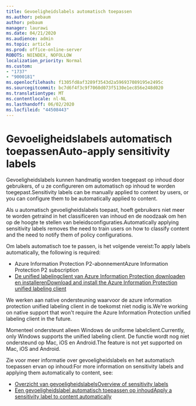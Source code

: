 ```yaml
---
title: Gevoeligheidslabels automatisch toepassen
ms.author: pebaum
author: pebaum
manager: laurawi
ms.date: 04/21/2020
ms.audience: admin
ms.topic: article
ms.prod: office-online-server
ROBOTS: NOINDEX, NOFOLLOW
localization_priority: Normal
ms.custom:
- "1737"
- "9000181"
ms.openlocfilehash: f1305fd8af3289f3543d2a596937089195e2495c
ms.sourcegitcommit: bc7d6f4f3c9f7060d073f5130e1ec856e248d020
ms.translationtype: MT
ms.contentlocale: nl-NL
ms.lasthandoff: 06/02/2020
ms.locfileid: "44508443"
---
```

# <a name="auto-apply-sensitivity-labels"></a><span data-ttu-id="7bbf2-102">Gevoeligheidslabels automatisch toepassen</span><span class="sxs-lookup"><span data-stu-id="7bbf2-102">Auto-apply sensitivity labels</span></span>

<span data-ttu-id="7bbf2-103">Gevoeligheidslabels kunnen handmatig worden toegepast op inhoud door gebruikers, of u ze configureren om automatisch op inhoud te worden toegepast.</span><span class="sxs-lookup"><span data-stu-id="7bbf2-103">Sensitivity labels can be manually applied to content by users, or you can configure them to be automatically applied to content.</span></span>

<span data-ttu-id="7bbf2-104">Als u automatisch gevoeligheidslabels toepast, hoeft gebruikers niet meer te worden getraind in het classificeren van inhoud en de noodzaak om hen op de hoogte te stellen van beleidsconfiguraties.</span><span class="sxs-lookup"><span data-stu-id="7bbf2-104">Automatically applying sensitivity labels removes the need to train users on how to classify content and the need to notify them of policy configurations.</span></span>

<span data-ttu-id="7bbf2-105">Om labels automatisch toe te passen, is het volgende vereist:</span><span class="sxs-lookup"><span data-stu-id="7bbf2-105">To apply labels automatically, the following is required:</span></span>

- <span data-ttu-id="7bbf2-106">Azure Information Protection P2-abonnement</span><span class="sxs-lookup"><span data-stu-id="7bbf2-106">Azure Information Protection P2 subscription</span></span>
- [<span data-ttu-id="7bbf2-107">De unified labelingclient van Azure Information Protection downloaden en installeren</span><span class="sxs-lookup"><span data-stu-id="7bbf2-107">Download and install the Azure Information Protection unified labeling client</span></span>](https://docs.microsoft.com/azure/information-protection/rms-client/install-unifiedlabelingclient-app)

<span data-ttu-id="7bbf2-108">We werken aan native ondersteuning waarvoor de azure information protection unified labeling client in de toekomst niet nodig is.</span><span class="sxs-lookup"><span data-stu-id="7bbf2-108">We're working on native support that won't require the Azure Information Protection unified labeling client in the future.</span></span>

<span data-ttu-id="7bbf2-109">Momenteel ondersteunt alleen Windows de uniforme labelclient.</span><span class="sxs-lookup"><span data-stu-id="7bbf2-109">Currently, only Windows supports the unified labeling client.</span></span>  <span data-ttu-id="7bbf2-110">De functie wordt nog niet ondersteund op Mac, iOS en Android.</span><span class="sxs-lookup"><span data-stu-id="7bbf2-110">The feature is not yet supported on Mac, iOS and Android.</span></span>

<span data-ttu-id="7bbf2-111">Zie voor meer informatie over gevoeligheidslabels en het automatisch toepassen ervan op inhoud:</span><span class="sxs-lookup"><span data-stu-id="7bbf2-111">For more information on sensitivity labels and applying them automatically to content,  see:</span></span>

- [<span data-ttu-id="7bbf2-112">Overzicht van gevoeligheidslabels</span><span class="sxs-lookup"><span data-stu-id="7bbf2-112">Overview of sensitivity labels</span></span>](https://docs.microsoft.com/microsoft-365/compliance/sensitivity-labels)
- [<span data-ttu-id="7bbf2-113">Een gevoeligheidslabel automatisch toepassen op inhoud</span><span class="sxs-lookup"><span data-stu-id="7bbf2-113">Apply a sensitivity label to content automatically</span></span>](https://docs.microsoft.com/office365/securitycompliance/apply_sensitivity_label_automatically)